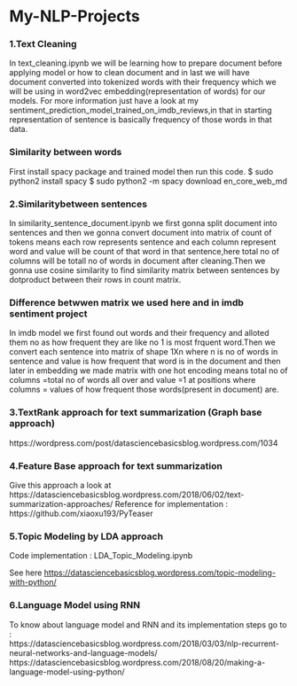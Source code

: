 # My-NLP-Projects


<h3>1.Text Cleaning </h3>
In text_cleaning.ipynb we will be learning how to prepare document before applying model or how to clean document and in last we will have document converted into tokenized words with their frequency  which we will be using in word2vec embedding(representation of words) for our models.
For more information just have a look at my sentiment_prediction_model_trained_on_imdb_reviews,in that in starting representation of sentence is basically frequency of those words in that data.

<h3>Similarity between words</h3>
First install spacy package and trained model then run this code.
$ sudo python2 install spacy 
$ sudo python2 -m spacy download en_core_web_md


<h3>2.Similaritybetween sentences </h3>

In similarity_sentence_document.ipynb we first gonna split document into sentences and then we gonna convert document into matrix of count of tokens means each row represents sentence and each column represent word and value will be count of that word in that sentence,here total no of columns will be totall no of words in document after cleaning.Then we gonna use cosine similarity to find similarity matrix between sentences by dotproduct between their rows in count matrix.
<h3>Difference betwwen matrix we used here and in imdb sentiment project</h3>
In imdb model we first found out words and their frequency and alloted them no as how frequent they are like no 1 is most frquent word.Then we convert each sentence into matrix of shape 1Xn where n is no of words in sentence and value is how frequent that word is in the document and then later in embedding we made matrix with one hot encoding means total no of columns =total no of words all over and value =1 at positions where columns = values of how frequent those words(present in document) are. 

<h3>3.TextRank approach for text summarization (Graph base approach)</h3>
<href>https://wordpress.com/post/datasciencebasicsblog.wordpress.com/1034 </href>

<h3>4.Feature Base approach for text summarization </h3>
Give this approach a look at <href>https://datasciencebasicsblog.wordpress.com/2018/06/02/text-summarization-approaches/ </href>
Reference for implementation : <href> https://github.com/xiaoxu193/PyTeaser </href>

<h3>5.Topic Modeling by LDA approach</h3>
Code implementation : LDA_Topic_Modeling.ipynb

See here <href>https://datasciencebasicsblog.wordpress.com/topic-modeling-with-python/  </href>
<h3>6.Language Model using RNN </h3>
To know about language model and RNN and its implementation steps go to :<br>
<href>https://datasciencebasicsblog.wordpress.com/2018/03/03/nlp-recurrent-neural-networks-and-language-models/<href>
<href>https://datasciencebasicsblog.wordpress.com/2018/08/20/making-a-language-model-using-python/</href>

